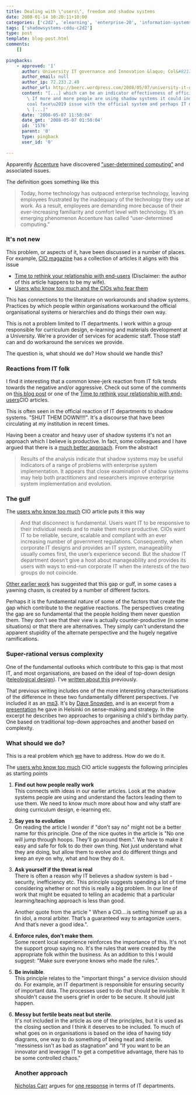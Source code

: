 ```yaml
---
title: Dealing with \"users\", freedom and shadow systems
date: 2008-01-14 10:20:11+10:00
categories: ['c2d2', 'elearning', 'enterprise-20', 'information-systems', 'webfuse']
tags: ['shadowsystems-cddu-c2d2']
type: post
template: blog-post.html
comments:
    []
    
pingbacks:
    - approved: '1'
      author: University IT governance and Innovation &laquo; Col&#8217;s Weblog
      author_email: null
      author_ip: 72.233.2.49
      author_url: http://beerc.wordpress.com/2008/05/07/university-it-governance-and-innovation/
      content: "[...] which can be an indicator effectiveness of official IT systems.\
        \ If more and more people are using shadow systems it could indicate a \u2018\
        coal face\u2019 issue with the official system and perhaps IT departments would\
        \ [...]"
      date: '2008-05-07 11:50:04'
      date_gmt: '2008-05-07 01:50:04'
      id: '1576'
      parent: '0'
      type: pingback
      user_id: '0'
    
---
```

Apparently [Accenture](http://accenture.com/) have discovered ["user-determined computing"](http://www.loosewireblog.com/2008/01/user-determined.html) and associated issues.

The definition goes something like this

> Today, home technology has outpaced enterprise technology, leaving employees frustrated by the inadequacy of the technology they use at work. As a result, employees are demanding more because of their ever-increasing familiarity and comfort level with technology. It’s an emerging phenomenon Accenture has called “user-determined computing.”

### It's not new

This problem, or aspects of it, have been discussed in a number of places. For example, [CIO magazine](http://www.cio.com/) has a collection of articles it aligns with this issue

- [Time to rethink your relationship with end-users](http://www.cio.com/article/125451/Time_to_Rethink_Your_Relationship_With_End_Users_/) (Disclaimer: the author of this article happens to be my wife).
- [Users who know too much and the CIOs who fear them](http://www.cio.com/article/28821/)

This has connections to the literature on workarounds and shadow systems. Practices by which people within organisations workaround the official organisational systems or hierarchies and do things their own way.

This is not a problem limited to IT departments. I work within a group responsible for curriculum design, e-learning and materials development at a University. We're a provider of services for academic staff. Those staff can and do workaround the services we provide.

The question is, what should we do? How should we handle this?

### Reactions from IT folk

I find it interesting that a common knee-jerk reaction from IT folk tends towards the negative and/or aggressive. Check out some of the comments on [this blog post](http://www.loosewireblog.com/2008/01/user-determined.html) or one of the [Time to rethink your relationship with end-users](http://www.cio.com/article/125451/Time_to_Rethink_Your_Relationship_With_End_Users_/)CIO articles.

This is often seen in the official reaction of IT departments to shadow systems. "SHUT THEM DOWN!!!!". It's a discourse that have been circulating at my institution in recent times.

Having been a creator and heavy user of shadow systems it's not an approach which I believe is productive. In fact, some colleagues and I have argued that there is a [much better approach](http://cq-pan.cqu.edu.au/david-jones/Publications/Papers_and_Books/Shadow_Systems/). From the abstract

> Results of the analysis indicate that shadow systems may be useful indicators of a range of problems with enterprise system implementation. It appears that close examination of shadow systems may help both practitioners and researchers improve enterprise system implementation and evolution.

### The gulf

The [users who know too much](http://www.cio.com/article/28821/) CIO article puts it this way

> And that disconnect is fundamental. Users want IT to be responsive to their individual needs and to make them more productive. CIOs want IT to be reliable, secure, scalable and compliant with an ever increasing number of government regulations. Consequently, when corporate IT designs and provides an IT system, manageability usually comes first, the user’s experience second. But the shadow IT department doesn’t give a hoot about manageability and provides its users with ways to end-run corporate IT when the interests of the two groups do not coincide.

[Other earlier work](http://www.infocom.cqu.edu.au/Staff/Sandy_Behrens/Publications/PACIS.PDF) has suggested that this gap or gulf, in some cases a yawning chasm, is created by a number of different factors.

Perhaps it is the fundamental nature of some of the factors that create the gap which contribute to the negative reactions. The perspectives creating the gap are so fundamental that the people holding them never question them. They don't see that their view is actually counter-productive (in some situations) or that there are alternatives. They simply can't understand the apparent stupidity of the alternate perspective and the hugely negative ramifications.

### Super-rational versus complexity

One of the fundamental outlooks which contribute to this gap is that most IT, and most organisations, are based on the ideal of top-down design ([teleological design](http://cq-pan.cqu.edu.au/david-jones/Publications/Papers_and_Books/Brake/)). I've [written about this](http://cq-pan.cqu.edu.au/david-jones/blog/?p=151) previously.

That previous writing includes one of the more interesting characterisations of the difference in these two fundamentally different perspectives. I've included it as an [mp3](http://cq-pan.cqu.edu.au/david-jones/snowden.mp3). It's by [Dave Snowden](http://www.gurteen.com/gurteen/gurteen.nsf/id/dave-snowden), and is an excerpt from a [presentation](http://www.cognitive-edge.com/presentationdetails.php?presentationid=17) he gave in Helsinki on sense-making and strategy. In the excerpt he describes two approaches to organising a child's birthday party. One based on traditional top-down approaches and another based on complexity.

### What should we do?

This is a real problem which [we](http://cddu.cqu.edu.au/) have to address. How do we do it.

The [users who know too much](http://www.cio.com/article/28821/) CIO article suggests the following principles as starting points

1. **Find out how people really work**  
    This connects with ideas in our earlier articles. Look at the shadow systems people are using and understand the factors leading them to use them. We need to know much more about how and why staff are doing curriculum design, e-learning etc.
2. **Say yes to evolution**  
    On reading the article I wonder if "don't say no" might not be a better name for this principle. One of the nice quotes in the article is "No one will jump through hoops. They'll go around them.". We have to make it easy and safe for folk to do their own thing. Not just understand what they are doing, but allow them to evolve and do different things and keep an eye on why, what and how they do it.
3. **Ask yourself if the threat is real**  
    There is often a reason why IT believes a shadow system is bad - security, inefficiency etc. This principle suggests spending a lot of time considering whether or not this is really a big problem. In our line of work that might be equated to telling an academic that a particular learning/teaching approach is less than good.
    
    Another quote from the article " When a CIO....is setting himself up as a tin idol, a moral arbiter. That’s a guaranteed way to antagonize users. And that’s never a good idea.".
    
4. **Enforce rules, don't make them**.  
    Some recent local experience reinforces the importance of this. It's not the support group saying no. It's the rules that were created by the appropriate folk within the business. As an addition to this I would suggest: "Make sure everyone knows who made the rules.".
5. **Be invisible**.  
    This principle relates to the "important things" a service division should do. For example, an IT department is responsible for ensuring security of important data. The processes used to do that should be invisible. It shouldn't cause the users grief in order to be secure. It should just happen.
6. **Messy but fertile beats neat but sterile**.  
    It's not included in the article as one of the principles, but it is used as the closing section and I think it deserves to be included. To much of what goes on in organisations is based on the idea of having tidy diagrams, one way to do something of being neat and sterile. "messiness isn't as bad as stagnation" and "If you want to be an innovator and leverage IT to get a competitive advantage, there has to be some controlled chaos."
    
    ### Another approach
    
    [Nicholas Carr](http://www.nicholasgcarr.com) argues for [one response](http://www.roughtype.com/archives/2008/01/its_alive.php) in terms of IT departments.